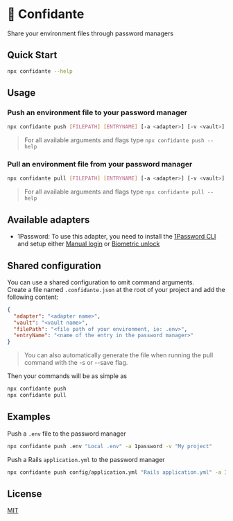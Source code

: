 # 🔐 Confidante
Share your environment files through password managers

## Quick Start

```bash
npx confidante --help
```

## Usage

### Push an environment file to your password manager

```bash
npx confidante push [FILEPATH] [ENTRYNAME] [-a <adapter>] [-v <vault>]
```

> For all available arguments and flags type `npx confidante push --help`

### Pull an environment file from your password manager

```bash
npx confidante pull [FILEPATH] [ENTRYNAME] [-a <adapter>] [-v <vault>]
```

> For all available arguments and flags type `npx confidante pull --help`

## Available adapters

- 1Password: To use this adapter, you need to install the [1Password CLI](https://1password.com/downloads/command-line/) and setup either [Manual login](https://developer.1password.com/docs/cli/sign-in-manually) or [Biometric unlock](https://developer.1password.com/docs/cli/about-biometric-unlock)

## Shared configuration

You can use a shared configuration to omit command arguments.<br>
Create a file named `.confidante.json` at the root of your project and add the following content:

```json
{
  "adapter": "<adapter name>",
  "vault": "<vault name>",
  "filePath": "<file path of your environment, ie: .env>",
  "entryName": "<name of the entry in the password manager>"
}
```

> You can also automatically generate the file when running the pull command with the -s or --save flag.

Then your commands will be as simple as
  
```bash
npx confidante push
npx confidante pull
```

## Examples

Push a `.env` file to the password manager

```bash
npx confidante push .env "Local .env" -a 1password -v "My project"
````

Push a Rails `application.yml` to the password manager

```bash
npx confidante push config/application.yml "Rails application.yml" -a 1password -v "My project"
```

## License

[MIT](https://opensource.org/licenses/MIT)
